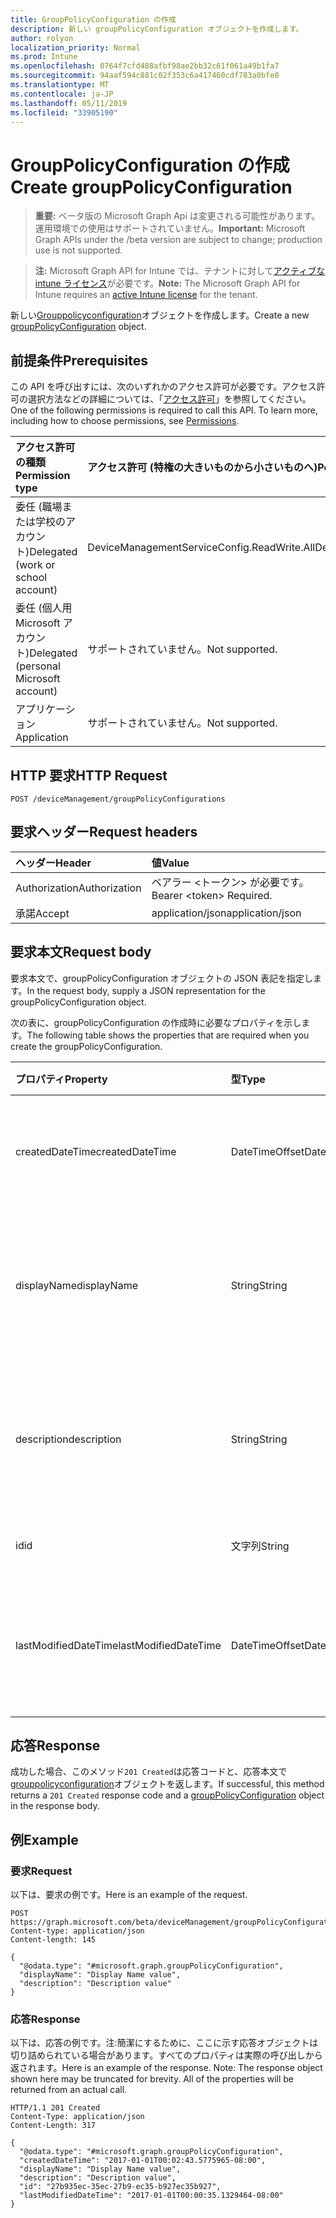 ```yaml
---
title: GroupPolicyConfiguration の作成
description: 新しい groupPolicyConfiguration オブジェクトを作成します。
author: rolyon
localization_priority: Normal
ms.prod: Intune
ms.openlocfilehash: 0764f7cfd488afbf98ae2bb32c61f061a49b1fa7
ms.sourcegitcommit: 94aaf594c881c02f353c6a417460cdf783a0bfe0
ms.translationtype: MT
ms.contentlocale: ja-JP
ms.lasthandoff: 05/11/2019
ms.locfileid: "33905190"
---
```

# <a name="create-grouppolicyconfiguration"></a><span data-ttu-id="deec9-103">GroupPolicyConfiguration の作成</span><span class="sxs-lookup"><span data-stu-id="deec9-103">Create groupPolicyConfiguration</span></span>

> <span data-ttu-id="deec9-104">**重要:** ベータ版の Microsoft Graph Api は変更される可能性があります。運用環境での使用はサポートされていません。</span><span class="sxs-lookup"><span data-stu-id="deec9-104">**Important:** Microsoft Graph APIs under the /beta version are subject to change; production use is not supported.</span></span>

> <span data-ttu-id="deec9-105">**注:** Microsoft Graph API for Intune では、テナントに対して[アクティブな intune ライセンス](https://go.microsoft.com/fwlink/?linkid=839381)が必要です。</span><span class="sxs-lookup"><span data-stu-id="deec9-105">**Note:** The Microsoft Graph API for Intune requires an [active Intune license](https://go.microsoft.com/fwlink/?linkid=839381) for the tenant.</span></span>

<span data-ttu-id="deec9-106">新しい[Grouppolicyconfiguration](../resources/intune-grouppolicy-grouppolicyconfiguration.md)オブジェクトを作成します。</span><span class="sxs-lookup"><span data-stu-id="deec9-106">Create a new [groupPolicyConfiguration](../resources/intune-grouppolicy-grouppolicyconfiguration.md) object.</span></span>

## <a name="prerequisites"></a><span data-ttu-id="deec9-107">前提条件</span><span class="sxs-lookup"><span data-stu-id="deec9-107">Prerequisites</span></span>
<span data-ttu-id="deec9-p101">この API を呼び出すには、次のいずれかのアクセス許可が必要です。アクセス許可の選択方法などの詳細については、「[アクセス許可](/graph/permissions-reference)」を参照してください。</span><span class="sxs-lookup"><span data-stu-id="deec9-p101">One of the following permissions is required to call this API. To learn more, including how to choose permissions, see [Permissions](/graph/permissions-reference).</span></span>

|<span data-ttu-id="deec9-110">アクセス許可の種類</span><span class="sxs-lookup"><span data-stu-id="deec9-110">Permission type</span></span>|<span data-ttu-id="deec9-111">アクセス許可 (特権の大きいものから小さいものへ)</span><span class="sxs-lookup"><span data-stu-id="deec9-111">Permissions (from most to least privileged)</span></span>|
|:---|:---|
|<span data-ttu-id="deec9-112">委任 (職場または学校のアカウント)</span><span class="sxs-lookup"><span data-stu-id="deec9-112">Delegated (work or school account)</span></span>|<span data-ttu-id="deec9-113">DeviceManagementServiceConfig.ReadWrite.All</span><span class="sxs-lookup"><span data-stu-id="deec9-113">DeviceManagementServiceConfig.ReadWrite.All</span></span>|
|<span data-ttu-id="deec9-114">委任 (個人用 Microsoft アカウント)</span><span class="sxs-lookup"><span data-stu-id="deec9-114">Delegated (personal Microsoft account)</span></span>|<span data-ttu-id="deec9-115">サポートされていません。</span><span class="sxs-lookup"><span data-stu-id="deec9-115">Not supported.</span></span>|
|<span data-ttu-id="deec9-116">アプリケーション</span><span class="sxs-lookup"><span data-stu-id="deec9-116">Application</span></span>|<span data-ttu-id="deec9-117">サポートされていません。</span><span class="sxs-lookup"><span data-stu-id="deec9-117">Not supported.</span></span>|

## <a name="http-request"></a><span data-ttu-id="deec9-118">HTTP 要求</span><span class="sxs-lookup"><span data-stu-id="deec9-118">HTTP Request</span></span>
<!-- {
  "blockType": "ignored"
}
-->
``` http
POST /deviceManagement/groupPolicyConfigurations
```

## <a name="request-headers"></a><span data-ttu-id="deec9-119">要求ヘッダー</span><span class="sxs-lookup"><span data-stu-id="deec9-119">Request headers</span></span>
|<span data-ttu-id="deec9-120">ヘッダー</span><span class="sxs-lookup"><span data-stu-id="deec9-120">Header</span></span>|<span data-ttu-id="deec9-121">値</span><span class="sxs-lookup"><span data-stu-id="deec9-121">Value</span></span>|
|:---|:---|
|<span data-ttu-id="deec9-122">Authorization</span><span class="sxs-lookup"><span data-stu-id="deec9-122">Authorization</span></span>|<span data-ttu-id="deec9-123">ベアラー &lt;トークン&gt; が必要です。</span><span class="sxs-lookup"><span data-stu-id="deec9-123">Bearer &lt;token&gt; Required.</span></span>|
|<span data-ttu-id="deec9-124">承諾</span><span class="sxs-lookup"><span data-stu-id="deec9-124">Accept</span></span>|<span data-ttu-id="deec9-125">application/json</span><span class="sxs-lookup"><span data-stu-id="deec9-125">application/json</span></span>|

## <a name="request-body"></a><span data-ttu-id="deec9-126">要求本文</span><span class="sxs-lookup"><span data-stu-id="deec9-126">Request body</span></span>
<span data-ttu-id="deec9-127">要求本文で、groupPolicyConfiguration オブジェクトの JSON 表記を指定します。</span><span class="sxs-lookup"><span data-stu-id="deec9-127">In the request body, supply a JSON representation for the groupPolicyConfiguration object.</span></span>

<span data-ttu-id="deec9-128">次の表に、groupPolicyConfiguration の作成時に必要なプロパティを示します。</span><span class="sxs-lookup"><span data-stu-id="deec9-128">The following table shows the properties that are required when you create the groupPolicyConfiguration.</span></span>

|<span data-ttu-id="deec9-129">プロパティ</span><span class="sxs-lookup"><span data-stu-id="deec9-129">Property</span></span>|<span data-ttu-id="deec9-130">型</span><span class="sxs-lookup"><span data-stu-id="deec9-130">Type</span></span>|<span data-ttu-id="deec9-131">説明</span><span class="sxs-lookup"><span data-stu-id="deec9-131">Description</span></span>|
|:---|:---|:---|
|<span data-ttu-id="deec9-132">createdDateTime</span><span class="sxs-lookup"><span data-stu-id="deec9-132">createdDateTime</span></span>|<span data-ttu-id="deec9-133">DateTimeOffset</span><span class="sxs-lookup"><span data-stu-id="deec9-133">DateTimeOffset</span></span>|<span data-ttu-id="deec9-134">オブジェクトが作成された日付と時刻。</span><span class="sxs-lookup"><span data-stu-id="deec9-134">The date and time the object was created.</span></span>|
|<span data-ttu-id="deec9-135">displayName</span><span class="sxs-lookup"><span data-stu-id="deec9-135">displayName</span></span>|<span data-ttu-id="deec9-136">String</span><span class="sxs-lookup"><span data-stu-id="deec9-136">String</span></span>|<span data-ttu-id="deec9-137">ユーザーが指定した resource オブジェクトの名前。</span><span class="sxs-lookup"><span data-stu-id="deec9-137">User provided name for the resource object.</span></span>|
|<span data-ttu-id="deec9-138">description</span><span class="sxs-lookup"><span data-stu-id="deec9-138">description</span></span>|<span data-ttu-id="deec9-139">String</span><span class="sxs-lookup"><span data-stu-id="deec9-139">String</span></span>|<span data-ttu-id="deec9-140">ユーザーが指定した resource オブジェクトの説明。</span><span class="sxs-lookup"><span data-stu-id="deec9-140">User provided description for the resource object.</span></span>|
|<span data-ttu-id="deec9-141">id</span><span class="sxs-lookup"><span data-stu-id="deec9-141">id</span></span>|<span data-ttu-id="deec9-142">文字列</span><span class="sxs-lookup"><span data-stu-id="deec9-142">String</span></span>|<span data-ttu-id="deec9-143">エンティティのキー。</span><span class="sxs-lookup"><span data-stu-id="deec9-143">Key of the entity.</span></span>|
|<span data-ttu-id="deec9-144">lastModifiedDateTime</span><span class="sxs-lookup"><span data-stu-id="deec9-144">lastModifiedDateTime</span></span>|<span data-ttu-id="deec9-145">DateTimeOffset</span><span class="sxs-lookup"><span data-stu-id="deec9-145">DateTimeOffset</span></span>|<span data-ttu-id="deec9-146">エンティティが最後に変更された日付と時刻。</span><span class="sxs-lookup"><span data-stu-id="deec9-146">The date and time the entity was last modified.</span></span>|



## <a name="response"></a><span data-ttu-id="deec9-147">応答</span><span class="sxs-lookup"><span data-stu-id="deec9-147">Response</span></span>
<span data-ttu-id="deec9-148">成功した場合、このメソッド`201 Created`は応答コードと、応答本文で[grouppolicyconfiguration](../resources/intune-grouppolicy-grouppolicyconfiguration.md)オブジェクトを返します。</span><span class="sxs-lookup"><span data-stu-id="deec9-148">If successful, this method returns a `201 Created` response code and a [groupPolicyConfiguration](../resources/intune-grouppolicy-grouppolicyconfiguration.md) object in the response body.</span></span>

## <a name="example"></a><span data-ttu-id="deec9-149">例</span><span class="sxs-lookup"><span data-stu-id="deec9-149">Example</span></span>

### <a name="request"></a><span data-ttu-id="deec9-150">要求</span><span class="sxs-lookup"><span data-stu-id="deec9-150">Request</span></span>
<span data-ttu-id="deec9-151">以下は、要求の例です。</span><span class="sxs-lookup"><span data-stu-id="deec9-151">Here is an example of the request.</span></span>
``` http
POST https://graph.microsoft.com/beta/deviceManagement/groupPolicyConfigurations
Content-type: application/json
Content-length: 145

{
  "@odata.type": "#microsoft.graph.groupPolicyConfiguration",
  "displayName": "Display Name value",
  "description": "Description value"
}
```

### <a name="response"></a><span data-ttu-id="deec9-152">応答</span><span class="sxs-lookup"><span data-stu-id="deec9-152">Response</span></span>
<span data-ttu-id="deec9-p102">以下は、応答の例です。注:簡潔にするために、ここに示す応答オブジェクトは切り詰められている場合があります。すべてのプロパティは実際の呼び出しから返されます。</span><span class="sxs-lookup"><span data-stu-id="deec9-p102">Here is an example of the response. Note: The response object shown here may be truncated for brevity. All of the properties will be returned from an actual call.</span></span>
``` http
HTTP/1.1 201 Created
Content-Type: application/json
Content-Length: 317

{
  "@odata.type": "#microsoft.graph.groupPolicyConfiguration",
  "createdDateTime": "2017-01-01T00:02:43.5775965-08:00",
  "displayName": "Display Name value",
  "description": "Description value",
  "id": "27b935ec-35ec-27b9-ec35-b927ec35b927",
  "lastModifiedDateTime": "2017-01-01T00:00:35.1329464-08:00"
}
```




